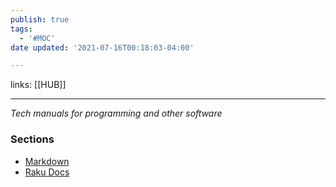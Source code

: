 ```yaml
---
publish: true
tags:
  - '#MOC'
date updated: '2021-07-16T00:18:03-04:00'

---
```


links: [[HUB]]

---

_Tech manuals for programming and other software_

### Sections

- [Markdown](https://www.markdownguide.org/basic-syntax)
- [Raku Docs](https://docs.raku.org/)
